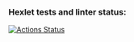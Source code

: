 ### Hexlet tests and linter status:
[![Actions Status](https://github.com/zwg3/python-project-49/workflows/hexlet-check/badge.svg)](https://github.com/zwg3/python-project-49/actions)
